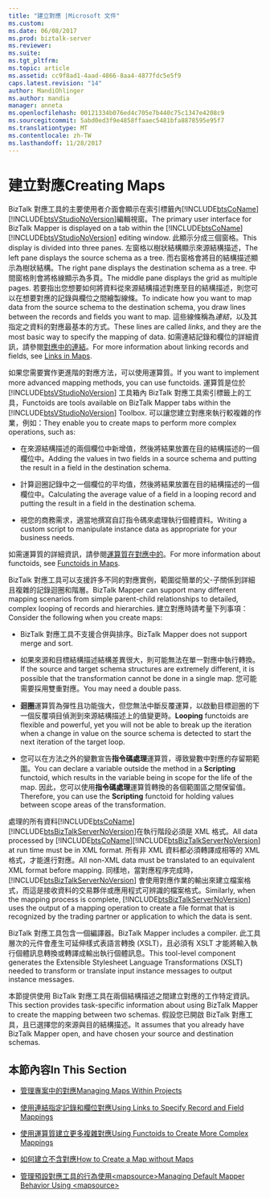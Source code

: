 ```yaml
---
title: "建立對應 |Microsoft 文件"
ms.custom: 
ms.date: 06/08/2017
ms.prod: biztalk-server
ms.reviewer: 
ms.suite: 
ms.tgt_pltfrm: 
ms.topic: article
ms.assetid: cc9f8ad1-4aad-4866-8aa4-4877fdc5e5f9
caps.latest.revision: "14"
author: MandiOhlinger
ms.author: mandia
manager: anneta
ms.openlocfilehash: 00121334b076ed4c705e7b440c75c1347e4208c9
ms.sourcegitcommit: 5abd0ed3f9e4858ffaaec5481bfa8878595e95f7
ms.translationtype: MT
ms.contentlocale: zh-TW
ms.lasthandoff: 11/28/2017
---
```

# <a name="creating-maps"></a><span data-ttu-id="b919d-102">建立對應</span><span class="sxs-lookup"><span data-stu-id="b919d-102">Creating Maps</span></span>
<span data-ttu-id="b919d-103">BizTalk 對應工具的主要使用者介面會顯示在索引標籤內[!INCLUDE[btsCoName](../includes/btsconame-md.md)][!INCLUDE[btsVStudioNoVersion](../includes/btsvstudionoversion-md.md)]編輯視窗。</span><span class="sxs-lookup"><span data-stu-id="b919d-103">The primary user interface for BizTalk Mapper is displayed on a tab within the [!INCLUDE[btsCoName](../includes/btsconame-md.md)][!INCLUDE[btsVStudioNoVersion](../includes/btsvstudionoversion-md.md)] editing window.</span></span> <span data-ttu-id="b919d-104">此顯示分成三個窗格。</span><span class="sxs-lookup"><span data-stu-id="b919d-104">This display is divided into three panes.</span></span> <span data-ttu-id="b919d-105">左窗格以樹狀結構顯示來源結構描述，</span><span class="sxs-lookup"><span data-stu-id="b919d-105">The left pane displays the source schema as a tree.</span></span> <span data-ttu-id="b919d-106">而右窗格會將目的結構描述顯示為樹狀結構。</span><span class="sxs-lookup"><span data-stu-id="b919d-106">The right pane displays the destination schema as a tree.</span></span> <span data-ttu-id="b919d-107">中間窗格則會將格線顯示為多頁。</span><span class="sxs-lookup"><span data-stu-id="b919d-107">The middle pane displays the grid as multiple pages.</span></span> <span data-ttu-id="b919d-108">若要指出您想要如何將資料從來源結構描述對應至目的結構描述，則您可以在想要對應的記錄與欄位之間繪製線條。</span><span class="sxs-lookup"><span data-stu-id="b919d-108">To indicate how you want to map data from the source schema to the destination schema, you draw lines between the records and fields you want to map.</span></span> <span data-ttu-id="b919d-109">這些線條稱為*連結*，以及其指定之資料的對應最基本的方式。</span><span class="sxs-lookup"><span data-stu-id="b919d-109">These lines are called *links*, and they are the most basic way to specify the mapping of data.</span></span> <span data-ttu-id="b919d-110">如需連結記錄和欄位的詳細資訊，請參閱[對應中的連結](../core/links-in-maps.md)。</span><span class="sxs-lookup"><span data-stu-id="b919d-110">For more information about linking records and fields, see [Links in Maps](../core/links-in-maps.md).</span></span>  
  
 <span data-ttu-id="b919d-111">如果您需要實作更進階的對應方法，可以使用運算質。</span><span class="sxs-lookup"><span data-stu-id="b919d-111">If you want to implement more advanced mapping methods, you can use functoids.</span></span> <span data-ttu-id="b919d-112">運算質是位於 [!INCLUDE[btsVStudioNoVersion](../includes/btsvstudionoversion-md.md)] 工具箱內 BizTalk 對應工具索引標籤上的工具，</span><span class="sxs-lookup"><span data-stu-id="b919d-112">Functoids are tools available on BizTalk Mapper tabs within the [!INCLUDE[btsVStudioNoVersion](../includes/btsvstudionoversion-md.md)] Toolbox.</span></span> <span data-ttu-id="b919d-113">可以讓您建立對應來執行較複雜的作業，例如：</span><span class="sxs-lookup"><span data-stu-id="b919d-113">They enable you to create maps to perform more complex operations, such as:</span></span>  
  
-   <span data-ttu-id="b919d-114">在來源結構描述的兩個欄位中新增值，然後將結果放置在目的結構描述的一個欄位中。</span><span class="sxs-lookup"><span data-stu-id="b919d-114">Adding the values in two fields in a source schema and putting the result in a field in the destination schema.</span></span>  
  
-   <span data-ttu-id="b919d-115">計算迴圈記錄中之一個欄位的平均值，然後將結果放置在目的結構描述的一個欄位中。</span><span class="sxs-lookup"><span data-stu-id="b919d-115">Calculating the average value of a field in a looping record and putting the result in a field in the destination schema.</span></span>  
  
-   <span data-ttu-id="b919d-116">視您的商務需求，適當地撰寫自訂指令碼來處理執行個體資料。</span><span class="sxs-lookup"><span data-stu-id="b919d-116">Writing a custom script to manipulate instance data as appropriate for your business needs.</span></span>  
  
 <span data-ttu-id="b919d-117">如需運算質的詳細資訊，請參閱[運算質在對應中的](../core/functoids-in-maps.md)。</span><span class="sxs-lookup"><span data-stu-id="b919d-117">For more information about functoids, see [Functoids in Maps](../core/functoids-in-maps.md).</span></span>  
  
 <span data-ttu-id="b919d-118">BizTalk 對應工具可以支援許多不同的對應實例，範圍從簡單的父-子關係到詳細且複雜的記錄迴圈和階層。</span><span class="sxs-lookup"><span data-stu-id="b919d-118">BizTalk Mapper can support many different mapping scenarios from simple parent-child relationships to detailed, complex looping of records and hierarchies.</span></span> <span data-ttu-id="b919d-119">建立對應時請考量下列事項：</span><span class="sxs-lookup"><span data-stu-id="b919d-119">Consider the following when you create maps:</span></span>  
  
-   <span data-ttu-id="b919d-120">BizTalk 對應工具不支援合併與排序。</span><span class="sxs-lookup"><span data-stu-id="b919d-120">BizTalk Mapper does not support merge and sort.</span></span>  
  
-   <span data-ttu-id="b919d-121">如果來源和目標結構描述結構差異很大，則可能無法在單一對應中執行轉換。</span><span class="sxs-lookup"><span data-stu-id="b919d-121">If the source and target schema structures are extremely different, it is possible that the transformation cannot be done in a single map.</span></span> <span data-ttu-id="b919d-122">您可能需要採用雙重對應。</span><span class="sxs-lookup"><span data-stu-id="b919d-122">You may need a double pass.</span></span>  
  
-   <span data-ttu-id="b919d-123">**迴圈**運算質為彈性且功能強大，但您無法中斷反覆運算，以啟動目標迴圈的下一個反覆項目偵測到來源結構描述上的值變更時。</span><span class="sxs-lookup"><span data-stu-id="b919d-123">**Looping** functoids are flexible and powerful, yet you will not be able to break up the iteration when a change in value on the source schema is detected to start the next iteration of the target loop.</span></span>  
  
-   <span data-ttu-id="b919d-124">您可以在方法之外的變數宣告**指令碼處理**運算質，導致變數中對應的存留期範圍。</span><span class="sxs-lookup"><span data-stu-id="b919d-124">You can declare a variable outside the method in a **Scripting** functoid, which results in the variable being in scope for the life of the map.</span></span> <span data-ttu-id="b919d-125">因此，您可以使用**指令碼處理**運算質轉換的各個範圍區之間保留值。</span><span class="sxs-lookup"><span data-stu-id="b919d-125">Therefore, you can use the **Scripting** functoid for holding values between scope areas of the transformation.</span></span>  
  
 <span data-ttu-id="b919d-126">處理的所有資料[!INCLUDE[btsCoName](../includes/btsconame-md.md)][!INCLUDE[btsBizTalkServerNoVersion](../includes/btsbiztalkservernoversion-md.md)]在執行階段必須是 XML 格式。</span><span class="sxs-lookup"><span data-stu-id="b919d-126">All data processed by [!INCLUDE[btsCoName](../includes/btsconame-md.md)][!INCLUDE[btsBizTalkServerNoVersion](../includes/btsbiztalkservernoversion-md.md)] at run time must be in XML format.</span></span> <span data-ttu-id="b919d-127">所有非 XML 資料都必須轉譯成相等的 XML 格式，才能進行對應。</span><span class="sxs-lookup"><span data-stu-id="b919d-127">All non-XML data must be translated to an equivalent XML format before mapping.</span></span> <span data-ttu-id="b919d-128">同樣地，當對應程序完成時，[!INCLUDE[btsBizTalkServerNoVersion](../includes/btsbiztalkservernoversion-md.md)] 會使用對應作業的輸出來建立檔案格式，而這是接收資料的交易夥伴或應用程式可辨識的檔案格式。</span><span class="sxs-lookup"><span data-stu-id="b919d-128">Similarly, when the mapping process is complete, [!INCLUDE[btsBizTalkServerNoVersion](../includes/btsbiztalkservernoversion-md.md)] uses the output of a mapping operation to create a file format that is recognized by the trading partner or application to which the data is sent.</span></span>  
  
 <span data-ttu-id="b919d-129">BizTalk 對應工具包含一個編譯器。</span><span class="sxs-lookup"><span data-stu-id="b919d-129">BizTalk Mapper includes a compiler.</span></span> <span data-ttu-id="b919d-130">此工具層次的元件會產生可延伸樣式表語言轉換 (XSLT)，且必須有 XSLT 才能將輸入執行個體訊息轉換或轉譯成輸出執行個體訊息。</span><span class="sxs-lookup"><span data-stu-id="b919d-130">This tool-level component generates the Extensible Stylesheet Language Transformations (XSLT) needed to transform or translate input instance messages to output instance messages.</span></span>  
  
 <span data-ttu-id="b919d-131">本節提供使用 BizTalk 對應工具在兩個結構描述之間建立對應的工作特定資訊。</span><span class="sxs-lookup"><span data-stu-id="b919d-131">This section provides task-specific information about using BizTalk Mapper to create the mapping between two schemas.</span></span> <span data-ttu-id="b919d-132">假設您已開啟 BizTalk 對應工具，且已選擇您的來源與目的結構描述。</span><span class="sxs-lookup"><span data-stu-id="b919d-132">It assumes that you already have BizTalk Mapper open, and have chosen your source and destination schemas.</span></span>  
  
## <a name="in-this-section"></a><span data-ttu-id="b919d-133">本節內容</span><span class="sxs-lookup"><span data-stu-id="b919d-133">In This Section</span></span>  
  
-   [<span data-ttu-id="b919d-134">管理專案中的對應</span><span class="sxs-lookup"><span data-stu-id="b919d-134">Managing Maps Within Projects</span></span>](../core/managing-maps-within-projects.md)  
  
-   [<span data-ttu-id="b919d-135">使用連結指定記錄和欄位對應</span><span class="sxs-lookup"><span data-stu-id="b919d-135">Using Links to Specify Record and Field Mappings</span></span>](../core/using-links-to-specify-record-and-field-mappings.md)  
  
-   [<span data-ttu-id="b919d-136">使用運算質建立更多複雜對應</span><span class="sxs-lookup"><span data-stu-id="b919d-136">Using Functoids to Create More Complex Mappings</span></span>](../core/using-functoids-to-create-more-complex-mappings.md)  
  
-   [<span data-ttu-id="b919d-137">如何建立不含對應</span><span class="sxs-lookup"><span data-stu-id="b919d-137">How to Create a Map without Maps</span></span>](../core/how-to-create-a-map-without-maps.md)  
  
-   [<span data-ttu-id="b919d-138">管理預設對應工具的行為使用\<mapsource\></span><span class="sxs-lookup"><span data-stu-id="b919d-138">Managing Default Mapper Behavior Using \<mapsource\></span></span>](../core/managing-default-mapper-behavior-using-mapsource.md)